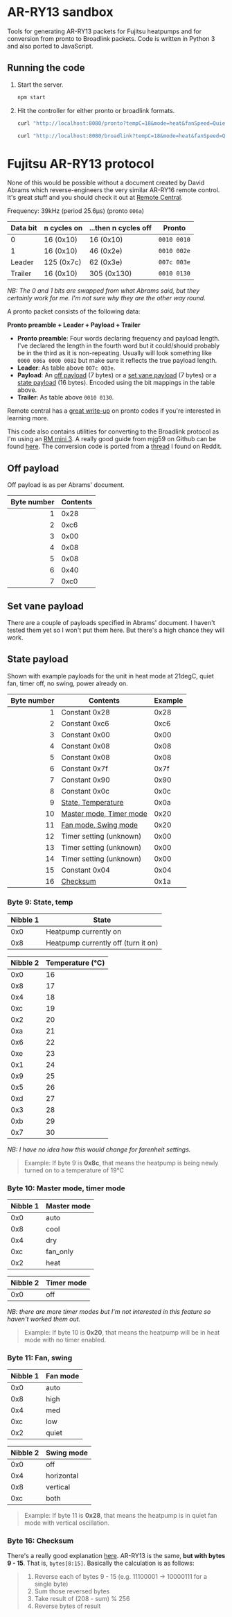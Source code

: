 
# AR-RY13 sandbox

Tools for generating AR-RY13 packets for Fujitsu heatpumps and for conversion from pronto to Broadlink packets. Code is written in Python 3 and also ported to JavaScript.

## Running the code

1. Start the server.

    ```sh
    npm start
    ```

2. Hit the controller for either pronto or broadlink formats.

    ```sh
    curl "http://localhost:8080/pronto?tempC=18&mode=heat&fanSpeed=Quiet&swing=Off&powerOn=0"
    ```
    ```sh
    curl "http://localhost:8080/broadlink?tempC=18&mode=heat&fanSpeed=Quiet&swing=Off&powerOn=0"
    ```

# Fujitsu AR-RY13 protocol

None of this would be possible without a document created by David Abrams which reverse-engineers the very similar AR-RY16 remote control. It's great stuff and you should check it out at [Remote Central][fujitsu-reverse].

Frequency: 39kHz (period 25.6μs) (pronto `006a`)

| Data bit | n cycles on | ...then n cycles off | Pronto
| --- | --- | --- | --- |
| 0 | 16 (0x10) | 16 (0x10) | `0010 0010` |
| 1 | 16 (0x10) | 46 (0x2e) | `0010 002e` |
| Leader | 125 (0x7c) | 62 (0x3e) | `007c 003e` |
| Trailer | 16 (0x10) | 305 (0x130) | `0010 0130` |

*NB: The 0 and 1 bits are swapped from what Abrams said, but they certainly work for me. I'm not sure why they are the other way round.*

A pronto packet consists of the following data:

**Pronto preamble + Leader + Payload + Trailer**

- **Pronto preamble**: Four words declaring frequency and payload length. I've declared the length in the fourth word but it could/should probably be in the third as it is non-repeating. Usually will look something like `0000 006a 0000 0082` but make sure it reflects the true payload length.
- **Leader**: As table above `007c 003e`.
- **Payload**: An [off payload](#off-payload) (7 bytes) or a [set vane payload](#set-vane-payload) (7 bytes) or a [state payload](#state-payload) (16 bytes). Encoded using the bit mappings in the table above.
- **Trailer**: As table above `0010 0130`.

Remote central has a [great write-up][pronto-info] on pronto codes if you're interested in learning more.

This code also contains utilities for converting to the Broadlink protocol as I'm using an [RM mini 3][rm-mini]. A really good guide from mjg59 on Github can be found [here][broadlink-info]. The conversion code is ported from a [thread][p2b] I found on Reddit.

## Off payload

Off payload is as per Abrams' document.

| Byte number | Contents |
| ---: | --- |
| 1  |  0x28 |
| 2  |  0xc6 |
| 3  |  0x00 |
| 4  |  0x08 |
| 5  |  0x08 |
| 6  |  0x40 |
| 7  |  0xc0 |

## Set vane payload

There are a couple of payloads specified in Abrams' document. I haven't tested them yet so I won't put them here. But there's a high chance they will work.

## State payload

Shown with example payloads for the unit in heat mode at 21degC, quiet fan, timer off, no swing, power already on.

| Byte number | Contents | Example
| ---: | --- | --- |
| 1  | Constant 0x28 | 0x28
| 2  | Constant 0xc6 | 0xc6
| 3  | Constant 0x00 | 0x00
| 4  | Constant 0x08 | 0x08
| 5  | Constant 0x08 | 0x08
| 6  | Constant 0x7f | 0x7f
| 7  | Constant 0x90 | 0x90
| 8  | Constant 0x0c | 0x0c
| 9  | [State, Temperature](#byte-9-state-temp) | 0x0a
| 10 | [Master mode, Timer mode](#byte-10-master-mode-timer-mode) | 0x20
| 11 | [Fan mode, Swing mode](#byte-11-fan-swing) | 0x20
| 12 | Timer setting (unknown) | 0x00
| 13 | Timer setting (unknown) | 0x00
| 14 | Timer setting (unknown) | 0x00
| 15 | Constant 0x04 | 0x04
| 16 | [Checksum](#byte-16-checksum) | 0x1a

### Byte 9: State, temp

| Nibble 1 | State |
| --- | --- |
| 0x0 | Heatpump currently on |
| 0x8 | Heatpump currently off (turn it on) |

| Nibble 2 | Temperature (°C) |
| --- | --- |
| 0x0 | 16 |
| 0x8 | 17 |
| 0x4 | 18 |
| 0xc | 19 |
| 0x2 | 20 |
| 0xa | 21 |
| 0x6 | 22 |
| 0xe | 23 |
| 0x1 | 24 |
| 0x9 | 25 |
| 0x5 | 26 |
| 0xd | 27 |
| 0x3 | 28 |
| 0xb | 29 |
| 0x7 | 30 |

*NB: I have no idea how this would change for farenheit settings.*

> Example: If byte 9 is **0x8c**, that means the heatpump is being newly turned on to a temperature of 19°C

### Byte 10: Master mode, timer mode
| Nibble 1 | Master mode |
| --- | --- |
| 0x0 | auto |
| 0x8 | cool |
| 0x4 | dry |
| 0xc | fan_only |
| 0x2 | heat |

| Nibble 2 | Timer mode |
| --- | --- |
| 0x0 | off |

*NB: there are more timer modes but I'm not interested in this feature so haven't worked them out.*

> Example: If byte 10 is **0x20**, that means the heatpump will be in heat mode with no timer enabled.

### Byte 11: Fan, swing
| Nibble 1 | Fan mode |
| --- | --- |
| 0x0 | auto |
| 0x8 | high |
| 0x4 | med |
| 0xc | low |
| 0x2 | quiet |

| Nibble 2 | Swing mode |
| --- | --- |
| 0x0 | off  |
| 0x4 | horizontal |
| 0x8 | vertical |
| 0xc | both |

> Example: If byte 11 is **0x28**, that means the heatpump is in quiet fan mode with vertical oscillation.

### Byte 16: Checksum
There's a really good explanation [here][checksum-info]. AR-RY13 is the same, **but with bytes 9 - 15**. That is, `bytes[8:15]`. Basically the calculation is as follows:

> 1. Reverse each of bytes 9 - 15 (e.g. 11100001 -> 10000111 for a single byte)
> 2. Sum those reversed bytes
> 3. Take result of (208 - sum) % 256
> 4. Reverse bytes of result

[checksum-info]: https://stackoverflow.com/a/48533869
[broadlink-info]: https://github.com/mjg59/python-broadlink/blob/master/protocol.md#sending-data
[pronto-info]: http://www.remotecentral.com/features/irdisp1.htm
[fujitsu-reverse]: http://files.remotecentral.com/library/21-1/fujitsu/air_conditioner/index.html 
[rm-mini]: http://www.ibroadlink.com/rmMini3/
[p2b]: https://www.reddit.com/r/homeautomation/comments/7m7ddv/broadlink_ir_database/dru77am/